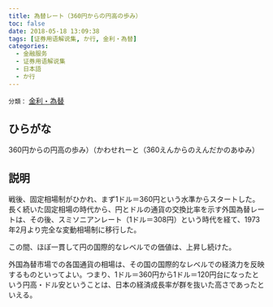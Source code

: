 ```yaml
---
title: 為替レート（360円からの円高の歩み）
toc: false
date: 2018-05-18 13:09:38
tags: [证券用语解说集, か行, 金利・為替]
categories:
  - 金融服务
  - 证券用语解说集
  - 日本語
  - か行
---
```


`分類：` [金利・為替](/tags/金利・為替/)

## ひらがな

360円からの円高の歩み）（かわせれーと（360えんからのえんだかのあゆみ）

## 説明

戦後、固定相場制がひかれ、まず1ドル＝360円という水準からスタートした。長く続いた固定相場の時代から、円とドルの通貨の交換比率を示す外国為替レートは、その後、スミソニアンレート（1ドル＝308円）という時代を経て、1973年2月より完全な変動相場制に移行した。

この間、ほぼ一貫して円の国際的なレベルでの価値は、上昇し続けた。

外国為替市場での各国通貨の相場は、その国の国際的なレベルでの経済力を反映するものといってよい。つまり、1ドル＝360円から1ドル＝120円台になったという円高・ドル安ということは、日本の経済成長率が群を抜いた高さであったといえる。

